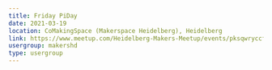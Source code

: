 ```yaml
---
title: Friday PiDay
date: 2021-03-19
location: CoMakingSpace (Makerspace Heidelberg), Heidelberg
link: https://www.meetup.com/Heidelberg-Makers-Meetup/events/pksqwryccfbzb/
usergroup: makershd
type: usergroup
---
```

